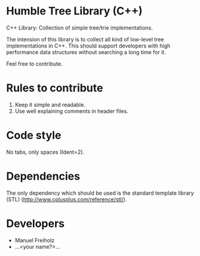 Humble Tree Library (C++)
=========================
C++ Library: Collection of simple tree/trie implementations.

The intension of this library is to collect all kind of low-level tree
implementations in C++. This should support developers with high performance
data structures without searching a long time for it.

Feel free to contribute.


Rules to contribute
===================
1. Keep it simple and readable.
2. Use well explaining comments in header files.


Code style
==========
No tabs, only spaces (Ident=2).


Dependencies
============
The only dependency which should be used is the standard template library (STL)
(http://www.cplusplus.com/reference/stl/).


Developers
==========
- Manuel Freiholz
- ...\<your name?\>...
